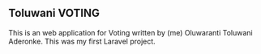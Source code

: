 

## Toluwani VOTING

This is an web application for Voting written by (me) Oluwaranti Toluwani Aderonke. This was my first Laravel project. 

